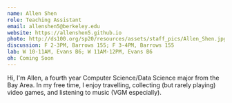```yaml
---
name: Allen Shen
role: Teaching Assistant
email: allenshen5@berkeley.edu
website: https://allenshen5.github.io
photo: http://ds100.org/sp20/resources/assets/staff_pics/Allen_Shen.jpg
discussion: F 2-3PM, Barrows 155; F 3-4PM, Barrows 155
lab: W 10-11AM, Evans B6; W 11AM-12PM, Evans B6
oh: Coming Soon
---
```


Hi, I'm Allen, a fourth year Computer Science/Data Science major from the Bay Area. In my free time, I enjoy travelling, collecting (but rarely playing) video games, and listening to music (VGM especially).
